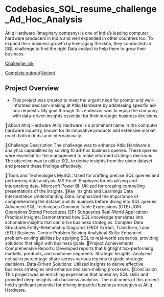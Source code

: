 # Codebasics_SQL_resume_challenge_Ad_Hoc_Analysis

Atliq Hardware (imaginary company) is one of India’s leading computer hardware producers in India and well expanded in other countries too. To expand their business growth by leveraging the data, they conducted an SQL challenge to find the right Data analyst to help them to grow their business.

[Challenge link](https://codebasics.io/challenge/codebasics-resume-project-challenge/7)

[Complete output(Notion)](https://www.notion.so/SQL-Challenge-dead043ee1ff4781a53759b461edb243)


## Project Overview

- This project was created to meet the urgent need for prompt and well-informed decision-making at Atliq Hardware by addressing specific ad-hoc requests. My goal through this endeavor was to equip the company with data-driven insights essential for their strategic business decisions.

🔶About Atliq Hardware
Atliq Hardware is a prominent name in the computer hardware industry, known for its innovative products and extensive market reach both in India and internationally.

🔶Challenge Description
The challenge was to enhance Atliq Hardware's analytics capabilities by solving 10 ad-hoc business queries. These queries were essential for the management to make informed strategic decisions. The objective was to utilize SQL to derive insights from the given dataset and present these findings effectively.

🔶Tools and Technologies
MySQL: Used for crafting precise SQL queries and performing data analysis.
MS Excel: Employed for visualizing and interpreting data.
Microsoft Power BI: Utilized for creating compelling presentations of the insights.
🔶Key Insights and Learnings
Data Interpretation
Understanding Data: Emphasized the importance of comprehending the dataset and its nuances before diving into SQL queries.
Advanced SQL Techniques
Common Table Expressions (CTE)
JOIN Operations
Stored Procedures (SP)
Subqueries
Real-World Application
Practical Insights: Demonstrated how SQL knowledge translates into actionable insights that can drive business strategies.
Complex Data Structures
Entity-Relationship Diagrams (ERD)
Extract, Transform, Load (ETL)
Business-Centric Problem Solving
Analytical Skills: Enhanced problem-solving abilities by applying SQL to real-world scenarios, providing solutions that align with business goals.
🔶Project Achievements
Comprehensive Reports: Developed reports that highlight top-performing markets, products, and customer segments.
Strategic Insights: Analyzed net sales percentage share across various regions to guide strategic decisions.
Data-Driven Solutions: Utilized insights to derive effective business strategies and enhance decision-making processes.
🔶Conclusion
This project was an enriching experience that honed my SQL skills and provided deep insights into business analytics. The outcomes of this project hold significant potential for driving impactful business strategies at Atliq Hardware.
